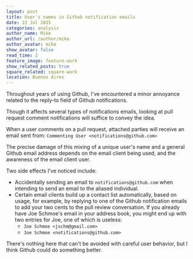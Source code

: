```yaml
---
layout: post
title: User's names in Github notification emails
date: 22 Jul 2015
categories: analysis
author_name: Mike
author_url: /author/mike
author_avatar: mike
show_avatar: false
read_time: 2
feature_image: feature-work
show_related_posts: true
square_related: square-work
location: Buenos Aires
---
```


Throughout years of using Github, I've encountered a minor annoyance related to the reply-to field of Github notifications.

Though it affects several types of notifications emails, looking at pull request comment notifications will suffice to convey the idea.

When a user comments on a pull request, attached parties will receive an email sent from:
`Commenting User <notifications@github.com>`

The precise damage of this mixing of a unique user's name and a general Github email address depends on the email client being used, and the awareness of the email client user.

Two side effects I've noticed include:

* Accidentally sending an email to `notifications@github.com` when intending to send an email to the aliased individual.
* Certain email clients build up a contact list automatically, based on usage, for example, by replying to one of the Github notification emails to add your two cents to the pull review conversation. If you already have Joe Schmoe's email in your address book, you might end up with two entries for Joe, one of which is useless:
    * `Joe Schmoe <jschm@gmail.com>`
    * `Joe Schmoe <notifications@github.com>`

There's nothing here that can't be avoided with careful user behavior, but I think Github could do something better.
